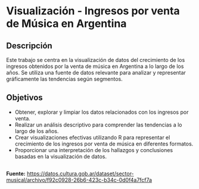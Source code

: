 # Visualización - Ingresos por venta de Música en Argentina 
## Descripción
Este trabajo se centra en la visualización de datos del crecimiento de los ingresos obtenidos por la venta de música en Argentina a lo largo de los años. Se utiliza una fuente de datos relevante para analizar y representar gráficamente las tendencias según segmentos.

## Objetivos
- Obtener, explorar y limpiar los datos relacionados con los ingresos por venta.
- Realizar un análisis descriptivo para comprender las tendencias a lo largo de los años.
- Crear visualizaciones efectivas utilizando R para representar el crecimiento de los ingresos por venta de música en diferentes formatos.
- Proporcionar una interpretación de los hallazgos y conclusiones basadas en la visualización de datos.
##
**Fuente:** https://datos.cultura.gob.ar/dataset/sector-musical/archivo/f92c0928-26b6-423c-b34c-0d0f4a7fcf7a
